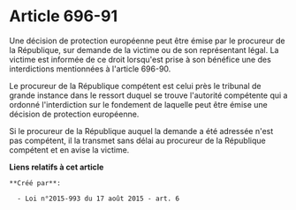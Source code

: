 # Article 696-91

Une décision de protection européenne peut être émise par le procureur de la République, sur demande de la victime ou de son
représentant légal. La victime est informée de ce droit lorsqu'est prise à son bénéfice une des interdictions mentionnées à
l'article 696-90. 

Le procureur de la République compétent est celui près le tribunal de grande instance dans le ressort duquel se trouve
l'autorité compétente qui a ordonné l'interdiction sur le fondement de laquelle peut être émise une décision de protection
européenne. 

Si le procureur de la République auquel la demande a été adressée n'est pas compétent, il la transmet sans délai au procureur
de la République compétent et en avise la victime.

**Liens relatifs à cet article**

	**Créé par**:

	  - Loi n°2015-993 du 17 août 2015 - art. 6
